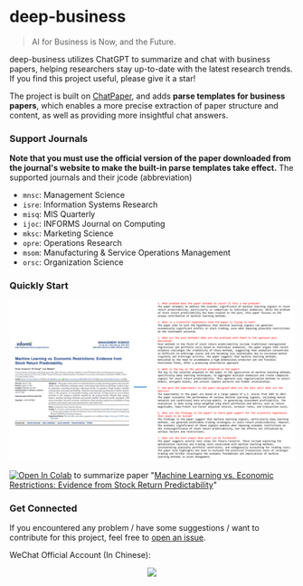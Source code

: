 # deep-business

> AI for Business is Now, and the Future.

deep-business utilizes ChatGPT to summarize and chat with business papers, helping researchers stay up-to-date with the latest research trends. If you find this project useful, please give it a star!

The project is built on [ChatPaper](https://github.com/kaixindelele/ChatPaper), and adds **parse templates for business papers**, which enables a more precise extraction of paper structure and content, as well as providing more insightful chat answers.

### Support Journals
**Note that you must use the official version of the paper downloaded from the journal's website to make the built-in parse templates take effect.** The supported journals and their jcode (abbreviation)

* `mnsc`: Management Science
* `isre`: Information Systems Research
* `misq`: MIS Quarterly
* `ijoc`: INFORMS Journal on Computing
* `mksc`: Marketing Science
* `opre`: Operations Research
* `msom`: Manufacturing & Service Operations Management
* `orsc`: Organization Science


### Quickly Start

![](./figs/example.png)

[![Open In Colab](https://colab.research.google.com/assets/colab-badge.svg)](https://colab.research.google.com/github/https://colab.research.google.com/github/sangyx/deep-business/blob/main/notebook/deep_business.ipynb) to summarize paper "[Machine Learning vs. Economic Restrictions: Evidence from Stock Return Predictability](https://pubsonline.informs.org/doi/abs/10.1287/mnsc.2022.4449)"

### Get Connected
If you encountered any problem / have some suggestions / want to contribute for this project, feel free to [open an issue](https://github.com/sangyx/deep-business/issues/new/choose).

WeChat Official Account (In Chinese):
<html>
    <div align=center>
        <img src="./figs/oa.png" width=300px />
    </div>
</html>
